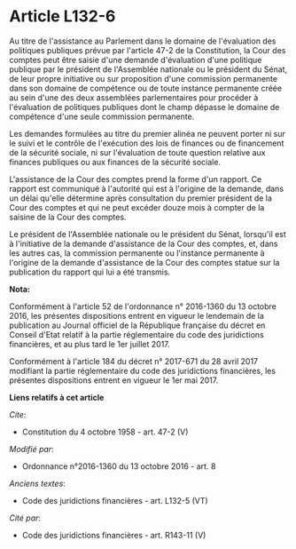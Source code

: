 # Article L132-6

Au titre de l'assistance au Parlement dans le domaine de l'évaluation des politiques publiques prévue par l'article 47-2 de
la Constitution, la Cour des comptes peut être saisie d'une demande d'évaluation d'une politique publique par le président de
l'Assemblée nationale ou le président du Sénat, de leur propre initiative ou sur proposition d'une commission permanente dans
son domaine de compétence ou de toute instance permanente créée au sein d'une des deux assemblées parlementaires pour
procéder à l'évaluation de politiques publiques dont le champ dépasse le domaine de compétence d'une seule commission
permanente. 

Les demandes formulées au titre du premier alinéa ne peuvent porter ni sur le suivi et le contrôle de l'exécution des lois de
finances ou de financement de la sécurité sociale, ni sur l'évaluation de toute question relative aux finances publiques ou
aux finances de la sécurité sociale. 

L'assistance de la Cour des comptes prend la forme d'un rapport. Ce rapport est communiqué à l'autorité qui est à l'origine
de la demande, dans un délai qu'elle détermine après consultation du premier président de la Cour des comptes et qui ne peut
excéder douze mois à compter de la saisine de la Cour des comptes. 

Le président de l'Assemblée nationale ou le président du Sénat, lorsqu'il est à l'initiative de la demande d'assistance de la
Cour des comptes, et, dans les autres cas, la commission permanente ou l'instance permanente à l'origine de la demande
d'assistance de la Cour des comptes statue sur la publication du rapport qui lui a été transmis.

**Nota:**

Conformément à l'article 52 de l'ordonnance n° 2016-1360 du 13 octobre 2016, les présentes dispositions entrent en vigueur le
lendemain de la publication au Journal officiel de la République française du décret en Conseil d'Etat relatif à la partie
réglementaire du code des juridictions financières, et au plus tard le 1er juillet 2017.

Conformément à l'article 184 du décret n° 2017-671 du 28 avril 2017 modifiant la partie réglementaire du code des
juridictions financières, les présentes dispositions entrent en vigueur le 1er mai 2017.

**Liens relatifs à cet article**

_Cite_:

  - Constitution du 4 octobre 1958 - art. 47-2 (V)

_Modifié par_:

  - Ordonnance n°2016-1360 du 13 octobre 2016 - art. 8

_Anciens textes_:

  - Code des juridictions financières - art. L132-5 (VT)

_Cité par_:

  - Code des juridictions financières - art. R143-11 (V)
